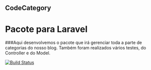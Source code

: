 ## CodeCategory
# Pacote para Laravel

###Aqui desenvolvemos o pacote que irá gerenciar toda a parte de categorias do nosso blog. Também foram realizados vários testes, do Controller e do Model.

[![Build Status](https://travis-ci.org/schenato/code-category.svg?branch=master)](https://travis-ci.org/schenato/code-category)

